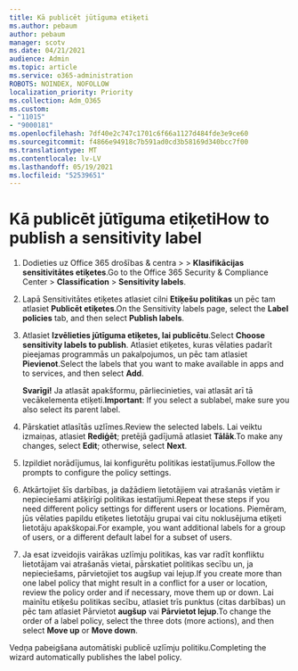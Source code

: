 ```yaml
---
title: Kā publicēt jūtīguma etiķeti
ms.author: pebaum
author: pebaum
manager: scotv
ms.date: 04/21/2021
audience: Admin
ms.topic: article
ms.service: o365-administration
ROBOTS: NOINDEX, NOFOLLOW
localization_priority: Priority
ms.collection: Adm_O365
ms.custom:
- "11015"
- "9000181"
ms.openlocfilehash: 7df40e2c747c1701c6f66a1127d484fde3e9ce60
ms.sourcegitcommit: f4866e94918c7b591ad0cd3b58169d340bcc7f00
ms.translationtype: MT
ms.contentlocale: lv-LV
ms.lasthandoff: 05/19/2021
ms.locfileid: "52539651"
---
```

# <a name="how-to-publish-a-sensitivity-label"></a><span data-ttu-id="bab73-102">Kā publicēt jūtīguma etiķeti</span><span class="sxs-lookup"><span data-stu-id="bab73-102">How to publish a sensitivity label</span></span>

1. <span data-ttu-id="bab73-103">Dodieties uz Office 365 drošības & centra >   >  **Klasifikācijas sensitivitātes etiķetes**.</span><span class="sxs-lookup"><span data-stu-id="bab73-103">Go to the Office 365 Security & Compliance Center > **Classification** > **Sensitivity labels**.</span></span>

1. <span data-ttu-id="bab73-104">Lapā Sensitivitātes etiķetes atlasiet cilni **Etiķešu politikas** un pēc tam atlasiet **Publicēt etiķetes**.</span><span class="sxs-lookup"><span data-stu-id="bab73-104">On the Sensitivity labels page, select the **Label policies** tab, and then select **Publish labels**.</span></span>

1. <span data-ttu-id="bab73-105">Atlasiet **Izvēlieties jūtīguma etiķetes, lai publicētu**.</span><span class="sxs-lookup"><span data-stu-id="bab73-105">Select **Choose sensitivity labels to publish**.</span></span> <span data-ttu-id="bab73-106">Atlasiet etiķetes, kuras vēlaties padarīt pieejamas programmās un pakalpojumos, un pēc tam atlasiet **Pievienot**.</span><span class="sxs-lookup"><span data-stu-id="bab73-106">Select the labels that you want to make available in apps and to services, and then select **Add**.</span></span>

    <span data-ttu-id="bab73-107">**Svarīgi!** Ja atlasāt apakšformu, pārliecinieties, vai atlasāt arī tā vecākelementa etiķeti.</span><span class="sxs-lookup"><span data-stu-id="bab73-107">**Important**: If you select a sublabel, make sure you also select its parent label.</span></span>

1. <span data-ttu-id="bab73-108">Pārskatiet atlasītās uzlīmes.</span><span class="sxs-lookup"><span data-stu-id="bab73-108">Review the selected labels.</span></span> <span data-ttu-id="bab73-109">Lai veiktu izmaiņas, atlasiet **Rediģēt**; pretējā gadījumā atlasiet **Tālāk**.</span><span class="sxs-lookup"><span data-stu-id="bab73-109">To make any changes, select **Edit**; otherwise, select **Next**.</span></span>

1. <span data-ttu-id="bab73-110">Izpildiet norādījumus, lai konfigurētu politikas iestatījumus.</span><span class="sxs-lookup"><span data-stu-id="bab73-110">Follow the prompts to configure the policy settings.</span></span>

1. <span data-ttu-id="bab73-111">Atkārtojiet šīs darbības, ja dažādiem lietotājiem vai atrašanās vietām ir nepieciešami atšķirīgi politikas iestatījumi.</span><span class="sxs-lookup"><span data-stu-id="bab73-111">Repeat these steps if you need different policy settings for different users or locations.</span></span> <span data-ttu-id="bab73-112">Piemēram, jūs vēlaties papildu etiķetes lietotāju grupai vai citu noklusējuma etiķeti lietotāju apakškopai.</span><span class="sxs-lookup"><span data-stu-id="bab73-112">For example, you want additional labels for a group of users, or a different default label for a subset of users.</span></span>

1. <span data-ttu-id="bab73-113">Ja esat izveidojis vairākas uzlīmju politikas, kas var radīt konfliktu lietotājam vai atrašanās vietai, pārskatiet politikas secību un, ja nepieciešams, pārvietojiet tos augšup vai lejup.</span><span class="sxs-lookup"><span data-stu-id="bab73-113">If you create more than one label policy that might result in a conflict for a user or location, review the policy order and if necessary, move them up or down.</span></span> <span data-ttu-id="bab73-114">Lai mainītu etiķešu politikas secību, atlasiet trīs punktus (citas darbības) un pēc tam atlasiet Pārvietot **augšup** vai **Pārvietot lejup**.</span><span class="sxs-lookup"><span data-stu-id="bab73-114">To change the order of a label policy, select the three dots (more actions), and then select **Move up** or **Move down**.</span></span>

<span data-ttu-id="bab73-115">Vedņa pabeigšana automātiski publicē uzlīmju politiku.</span><span class="sxs-lookup"><span data-stu-id="bab73-115">Completing the wizard automatically publishes the label policy.</span></span>